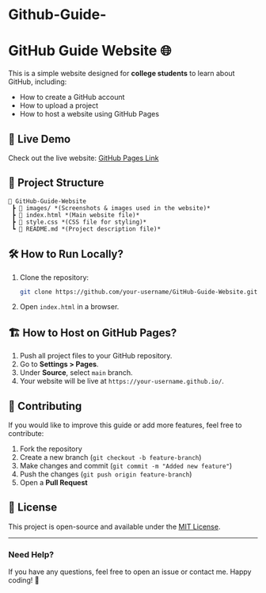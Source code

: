 # Github-Guide-
# GitHub Guide Website 🌐

This is a simple website designed for **college students** to learn about GitHub, including:
- How to create a GitHub account
- How to upload a project
- How to host a website using GitHub Pages

## 🚀 Live Demo
Check out the live website: [GitHub Pages Link](https://your-username.github.io/)

## 📁 Project Structure
```
📂 GitHub-Guide-Website  
 ┣ 📂 images/ *(Screenshots & images used in the website)*  
 ┣ 📜 index.html *(Main website file)*  
 ┣ 📜 style.css *(CSS file for styling)*  
 ┗ 📜 README.md *(Project description file)*  
```

## 🛠️ How to Run Locally?
1. Clone the repository:
   ```sh
   git clone https://github.com/your-username/GitHub-Guide-Website.git
   ```
2. Open `index.html` in a browser.

## 🏗️ How to Host on GitHub Pages?
1. Push all project files to your GitHub repository.
2. Go to **Settings > Pages**.
3. Under **Source**, select `main` branch.
4. Your website will be live at `https://your-username.github.io/`.

## 🤝 Contributing
If you would like to improve this guide or add more features, feel free to contribute:
1. Fork the repository
2. Create a new branch (`git checkout -b feature-branch`)
3. Make changes and commit (`git commit -m "Added new feature"`)
4. Push the changes (`git push origin feature-branch`)
5. Open a **Pull Request**

## 📜 License
This project is open-source and available under the [MIT License](LICENSE).

---
### **Need Help?**
If you have any questions, feel free to open an issue or contact me. Happy coding! 🚀
